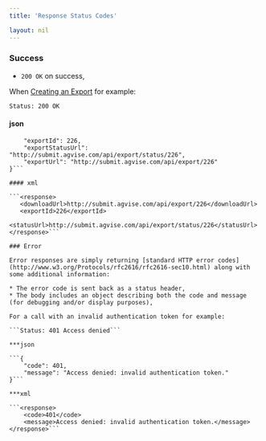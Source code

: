 ```yaml
---
title: 'Response Status Codes'

layout: nil
---
```


### Success

* `200 OK` on success,

When [Creating an Export](#export-create) for example:

```Status: 200 OK```

#### json

```{
	"exportId": 226,
	"exportStatusUrl": "http://submit.agvise.com/api/export/status/226",
	"exportUrl": "http://submit.agvise.com/api/export/226"
}```

#### xml

```<response>
   <downloadUrl>http://submit.agvise.com/api/export/226</downloadUrl>
   <exportId>226</exportId>
   <statusUrl>http://submit.agvise.com/api/export/status/226</statusUrl>
</response>```

### Error

Error responses are simply returning [standard HTTP error codes](http://www.w3.org/Protocols/rfc2616/rfc2616-sec10.html) along with some additional information:

* The error code is sent back as a status header,
* The body includes an object describing both the code and message (for debugging and/or display purposes),

For a call with an invalid authentication token for example:

```Status: 401 Access denied```

***json

```{
    "code": 401,
    "message": "Access denied: invalid authentication token."
}```

***xml

```<response>
    <code>401</code>
    <message>Access denied: invalid authentication token.</message>
</response>```